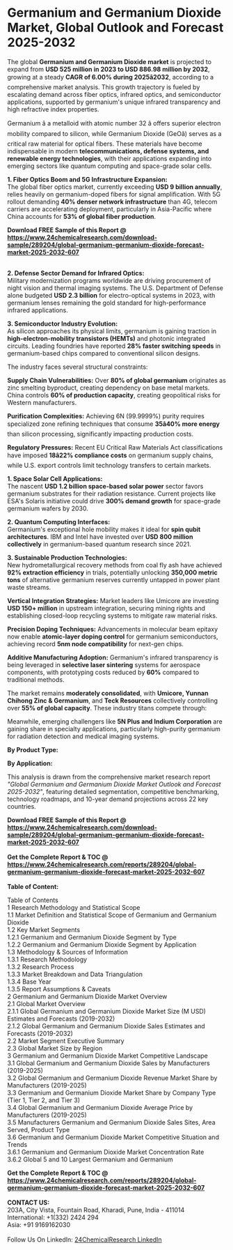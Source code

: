 <h1>Germanium and Germanium Dioxide Market, Global Outlook and Forecast 2025-2032</h1><p>The global <strong>Germanium and Germanium Dioxide market</strong> is projected to expand from <strong>USD 525 million in 2023 to USD 886.98 million by 2032</strong>, growing at a steady <strong>CAGR of 6.00% during 2025â2032</strong>, according to a comprehensive market analysis. This growth trajectory is fueled by escalating demand across fiber optics, infrared optics, and semiconductor applications, supported by germanium's unique infrared transparency and high refractive index properties.</p><p>Germanium â a metalloid with atomic number 32 â offers superior electron mobility compared to silicon, while Germanium Dioxide (GeOâ) serves as a critical raw material for optical fibers. These materials have become indispensable in modern <strong>telecommunications, defense systems, and renewable energy technologies</strong>, with their applications expanding into emerging sectors like quantum computing and space-grade solar cells.</p><p><strong>1. Fiber Optics Boom and 5G Infrastructure Expansion:</strong><br>
The global fiber optics market, currently exceeding <strong>USD 9 billion annually</strong>, relies heavily on germanium-doped fibers for signal amplification. With 5G rollout demanding <strong>40% denser network infrastructure</strong> than 4G, telecom carriers are accelerating deployment, particularly in Asia-Pacific where China accounts for <strong>53% of global fiber production</strong>.</p><div><b>Download FREE Sample of this Report @ 
            <a href="https://www.24chemicalresearch.com/download-sample/289204/global-germanium-germanium-dioxide-forecast-market-2025-2032-607">
            https://www.24chemicalresearch.com/download-sample/289204/global-germanium-germanium-dioxide-forecast-market-2025-2032-607</a></b></div><br><p><strong>2. Defense Sector Demand for Infrared Optics:</strong><br>
Military modernization programs worldwide are driving procurement of night vision and thermal imaging systems. The U.S. Department of Defense alone budgeted <strong>USD 2.3 billion</strong> for electro-optical systems in 2023, with germanium lenses remaining the gold standard for high-performance infrared applications.</p><p><strong>3. Semiconductor Industry Evolution:</strong><br>
As silicon approaches its physical limits, germanium is gaining traction in <strong>high-electron-mobility transistors (HEMTs)</strong> and photonic integrated circuits. Leading foundries have reported <strong>28% faster switching speeds</strong> in germanium-based chips compared to conventional silicon designs.</p><p>The industry faces several structural constraints:</p><p><strong>Supply Chain Vulnerabilities:</strong> Over <strong>80% of global germanium</strong> originates as zinc smelting byproduct, creating dependency on base metal markets. China controls <strong>60% of production capacity</strong>, creating geopolitical risks for Western manufacturers.</p><p><strong>Purification Complexities:</strong> Achieving 6N (99.9999%) purity requires specialized zone refining techniques that consume <strong>35â40% more energy</strong> than silicon processing, significantly impacting production costs.</p><p><strong>Regulatory Pressures:</strong> Recent EU Critical Raw Materials Act classifications have imposed <strong>18â22% compliance costs</strong> on germanium supply chains, while U.S. export controls limit technology transfers to certain markets.</p><p><strong>1. Space Solar Cell Applications:</strong><br>
The nascent <strong>USD 1.2 billion space-based solar power</strong> sector favors germanium substrates for their radiation resistance. Current projects like ESA's Solaris initiative could drive <strong>300% demand growth</strong> for space-grade germanium wafers by 2030.</p><p><strong>2. Quantum Computing Interfaces:</strong><br>
Germanium's exceptional hole mobility makes it ideal for <strong>spin qubit architectures</strong>. IBM and Intel have invested over <strong>USD 800 million collectively</strong> in germanium-based quantum research since 2021.</p><p><strong>3. Sustainable Production Technologies:</strong><br>
New hydrometallurgical recovery methods from coal fly ash have achieved <strong>92% extraction efficiency</strong> in trials, potentially unlocking <strong>350,000 metric tons</strong> of alternative germanium reserves currently untapped in power plant waste streams.</p><p><strong>Vertical Integration Strategies:</strong> Market leaders like Umicore are investing <strong>USD 150+ million</strong> in upstream integration, securing mining rights and establishing closed-loop recycling systems to mitigate raw material risks.</p><p><strong>Precision Doping Techniques:</strong> Advancements in molecular beam epitaxy now enable <strong>atomic-layer doping control</strong> for germanium semiconductors, achieving record <strong>5nm node compatibility</strong> for next-gen chips.</p><p><strong>Additive Manufacturing Adoption:</strong> Germanium's infrared transparency is being leveraged in <strong>selective laser sintering</strong> systems for aerospace components, with prototyping costs reduced by <strong>60%</strong> compared to traditional methods.</p><p>The market remains <strong>moderately consolidated</strong>, with <strong>Umicore, Yunnan Chihong Zinc &amp; Germanium</strong>, and <strong>Teck Resources</strong> collectively controlling over <strong>55% of global capacity</strong>. These industry titans compete through:</p><p>Meanwhile, emerging challengers like <strong>5N Plus and Indium Corporation</strong> are gaining share in specialty applications, particularly high-purity germanium for radiation detection and medical imaging systems.</p><p><strong>By Product Type:</strong></p><p><strong>By Application:</strong></p><p>This analysis is drawn from the comprehensive market research report <em>"Global Germanium and Germanium Dioxide Market Outlook and Forecast 2025-2032"</em>, featuring detailed segmentation, competitive benchmarking, technology roadmaps, and 10-year demand projections across 22 key countries.</p><div><b>Download FREE Sample of this Report @ 
            <a href="https://www.24chemicalresearch.com/download-sample/289204/global-germanium-germanium-dioxide-forecast-market-2025-2032-607">
            https://www.24chemicalresearch.com/download-sample/289204/global-germanium-germanium-dioxide-forecast-market-2025-2032-607</a></b></div><br><div><b>Get the Complete Report & TOC @ 
            <a href="https://www.24chemicalresearch.com/reports/289204/global-germanium-germanium-dioxide-forecast-market-2025-2032-607">
            https://www.24chemicalresearch.com/reports/289204/global-germanium-germanium-dioxide-forecast-market-2025-2032-607</a></b></div><br>
            <b>Table of Content:</b><p>Table of Contents<br />
1 Research Methodology and Statistical Scope<br />
1.1 Market Definition and Statistical Scope of Germanium and Germanium Dioxide<br />
1.2 Key Market Segments<br />
1.2.1 Germanium and Germanium Dioxide Segment by Type<br />
1.2.2 Germanium and Germanium Dioxide Segment by Application<br />
1.3 Methodology & Sources of Information<br />
1.3.1 Research Methodology<br />
1.3.2 Research Process<br />
1.3.3 Market Breakdown and Data Triangulation<br />
1.3.4 Base Year<br />
1.3.5 Report Assumptions & Caveats<br />
2 Germanium and Germanium Dioxide Market Overview<br />
2.1 Global Market Overview<br />
2.1.1 Global Germanium and Germanium Dioxide Market Size (M USD) Estimates and Forecasts (2019-2032)<br />
2.1.2 Global Germanium and Germanium Dioxide Sales Estimates and Forecasts (2019-2032)<br />
2.2 Market Segment Executive Summary<br />
2.3 Global Market Size by Region<br />
3 Germanium and Germanium Dioxide Market Competitive Landscape<br />
3.1 Global Germanium and Germanium Dioxide Sales by Manufacturers (2019-2025)<br />
3.2 Global Germanium and Germanium Dioxide Revenue Market Share by Manufacturers (2019-2025)<br />
3.3 Germanium and Germanium Dioxide Market Share by Company Type (Tier 1, Tier 2, and Tier 3)<br />
3.4 Global Germanium and Germanium Dioxide Average Price by Manufacturers (2019-2025)<br />
3.5 Manufacturers Germanium and Germanium Dioxide Sales Sites, Area Served, Product Type<br />
3.6 Germanium and Germanium Dioxide Market Competitive Situation and Trends<br />
3.6.1 Germanium and Germanium Dioxide Market Concentration Rate<br />
3.6.2 Global 5 and 10 Largest Germanium and Germanium</p><div><b>Get the Complete Report & TOC @ 
            <a href="https://www.24chemicalresearch.com/reports/289204/global-germanium-germanium-dioxide-forecast-market-2025-2032-607">
            https://www.24chemicalresearch.com/reports/289204/global-germanium-germanium-dioxide-forecast-market-2025-2032-607</a></b></div><br><b>CONTACT US:</b><br>
            203A, City Vista, Fountain Road, Kharadi, Pune, India - 411014<br>
            International: +1(332) 2424 294<br>
            Asia: +91 9169162030 <br><br>
            Follow Us On LinkedIn: <a href="https://www.linkedin.com/company/24chemicalresearch/">24ChemicalResearch LinkedIn</a>